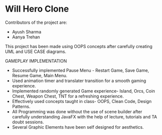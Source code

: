 # Will Hero Clone

Contributors of the project are: 
- Ayush Sharma
- Aanya Trehan

This project has been made using OOPS concepts after carefully creating UML and USE CASE diagrams.

GAMEPLAY IMPLEMENTATION
- Successfully implemented Pause Menu - Restart Game, Save Game, Resume Game, Main Menu.
- Used animation timer and translater transition for a smooth gaming experience.
- Implemented randomly generated Game experience- Island, Orcs, Coin Chest, Weapon Chest, TNT for a refreshing experience.
- Effectively used concepts taught in class- OOPS, Clean Code, Design Patterns.
- All Programming was done without the use of scene builder after carefully understanding JavaFX with the help of lecture, tutorials and TA doubt sessions.
- Several Graphic Elements have been self designed for aesthetics.

